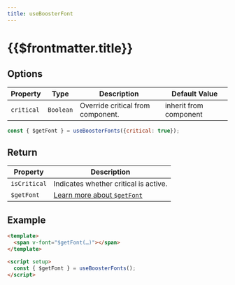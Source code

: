 ```yaml
---
title: useBoosterFont
---
```


# {{$frontmatter.title}}

## Options

| Property   | Type      | Description                       | Default Value          |
| ---------- | --------- | --------------------------------- | ---------------------- |
| `critical` | `Boolean` | Override critical from component. | inherit from component |

```js
const { $getFont } = useBoosterFonts({critical: true});
```

## Return

| Property     | Description                                                                                |
| ------------ | ------------------------------------------------------------------------------------------ |
| `isCritical` | Indicates whether critical is active.                                                      |
| `$getFont`   | [Learn more about `$getFont`](/directives/v-font.html#getfont-family-weight-style-options) |

## Example

```html
<template>
  <span v-font="$getFont(…)"></span>
</template>

<script setup>
  const { $getFont } = useBoosterFonts();
</script>
```
